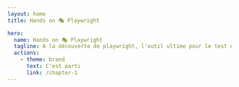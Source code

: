 ```yaml
---
layout: home
title: Hands on 🎭 Playwright

hero:
  name: Hands on 🎭 Playwright
  tagline: A la découverte de playwright, l'outil ultime pour le test e2e ?
  actions:
    - theme: brand
      text: C'est parti
      link: /chapter-1
---
```

